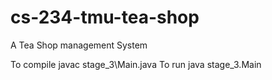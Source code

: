 # cs-234-tmu-tea-shop
A Tea Shop management System

To compile
javac stage_3\Main.java
To run
java stage_3.Main
